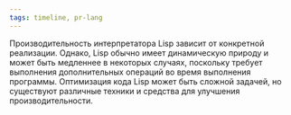```yaml
---
tags: timeline, pr-lang
--- 
```


<span 
	  class='ob-timelines-interpretation' 
	  data-date='1958-11-19' 
	  data-event_title='Lisp' 
	  data-class='pr-lang' 
	  data-interpretation_number='2'
	  data-title='Производительность'
	  > 
</span>

Производительность интерпретатора Lisp зависит от конкретной реализации. Однако, Lisp обычно имеет динамическую природу и может быть медленнее в некоторых случаях, поскольку требует выполнения дополнительных операций во время выполнения программы. Оптимизация кода Lisp может быть сложной задачей, но существуют различные техники и средства для улучшения производительности.


